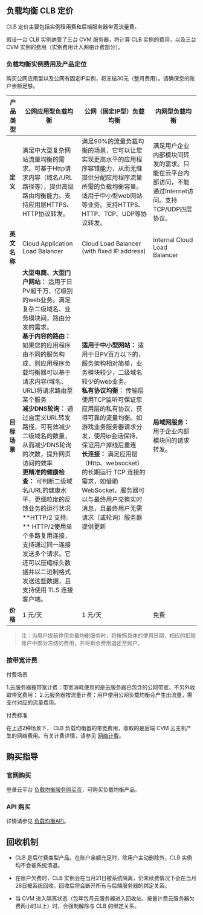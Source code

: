 ## 负载均衡 CLB 定价

CLB 定价主要包括实例租用费和后端服务器带宽流量费。

假设一台 CLB 实例纳管了三台 CVM 服务器，将计算 CLB 实例的费用，以及三台 CVM 实例的费用（实例费用计入网络计费部分）。

### 负载均衡实例费用及产品定位

购买公网应用型以及公网有固定IP实例，将冻结30元（整月费用）。请确保您的账户余额足够。

| 产品类型 | 公网应用型负载均衡 | 公网（固定IP型）负载均衡 |  内网型负载均衡 | 
|---------|---------|---------|---------|
| **定义** | 满足中大型复杂网站流量均衡的需求，可基于Http请求内容（域名/URL路径等），提供高级路由均衡能力。支持应用层HTTPS、HTTP协议转发。 | 满足90%的流量负载均衡的场景，它可以让您实现更高水平的应用程序容错能力，从而无缝提供分配应用程序流量所需的负载均衡容量。适用于中小型web网站等业务。支持HTTPS、HTTP、TCP、UDP等协议转发。 | 满足用户企业内部模块间转发的需求。只能在云平台内部访问，不能通过Internet访问。支持TCP/UDP四层协议。 | 
| **英文名称** | Cloud Application Load Balancer |  Cloud Load Balancer (with fixed IP address) | Internal Cloud Load Balancer | 
| **目标场景** | **大型电商、大型门户网站：** 适用于日PV超千万、亿级别的web业务。满足复杂二级域名、业务模块间，路由分发的需求。<br>**基于内容的路由：** 如果您的应用程序由不同的服务构成，则应用程序负载均衡器可以基于请求内容(域名、URL)将请求路由至某个服务<br> **减少DNS轮询：** 通过自定义URL转发路径，可有效减少二级域名的数量，从而减少DNS轮询的次数，提升网页访问的效率<br>**更精准的健康检查：** 可判断二级域名/URL的健康水平，更细粒度的反馈业务的运行状况<br> **HTTP/2 支持: ** HTTP/2使用单个多路复用连接，支持通过同一连接发送多个请求。它还可以压缩标头数据并以二进制格式发送这些数据，且支持使用 TLS 连接客户端。 |  **适用于中小型网站：** 适用于日PV百万以下的，服务架构相对简单，业务模块较少，二级域名较少的web业务。<br>**私有协议均衡：** 传输层使用TCP监听可保证您应用层的私有协议，获得可靠的流量均衡。如游戏业务服务器请求分发，使用ip会话保持，保证用户掉线后重连<br>**长连接：** 满足应用层（Http、websocket）的长期运行 TCP 连接的需求，如借助 WebSocket，服务器可以与最终用户交换实时消息，且最终用户无需请求（或轮询）服务器提供更新 |**局域网服务：** 用于企业内部模块间的请求转发。 |
| **价格** | 1 元/天 | 1 元/天 | 免费 | 

> 注：当用户提前停用负载均衡服务时，将按照具体的使用日期，相应的扣除账户中部分冻结的费用，并将剩余费用退还至账户。

### 按带宽计费

付费场景

1.云服务器按带宽计费：带宽消耗使用的是云服务器已包含的公网带宽，不另外收取带宽费用；
2.云服务器按流量计费：用户使用公网负载均衡会产生出流量，需支付对应的流量费用。

付费标准

在上述2种场景下， CLB 负载均衡器的带宽费用，收取的是后端 CVM 云主机产生的网络费用。有关计费详情，请参见 [网络计费](/document/product/439/6917)。  

## 购买指导

### 官网购买

登录云平台 [负载均衡服务购买页](http://buy.tce.fsphere.cn/lb)，可购买负载均衡产品。

### API 购买

详情请参见 [负载均衡API](/doc/api/244/%E7%AE%80%E4%BB%8B)。

## 回收机制

- CLB 是后付费类型产品，在账户余额充足时，除用户主动删除外，CLB 实例均不会被系统清退。

- 在账户欠费时，CLB 实例会在当月21日被系统隔离，仍未续费情况下会在当月28日被系统回收，回收后将会断开所有与后端服务器的绑定关系。

- 当 CVM 进入隔离状态（包年包月云服务器进入回收站、按量计费云服务器欠费两小时以上）时，会强制解除与 CLB 的绑定关系。


